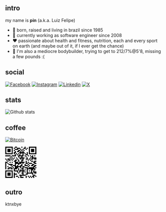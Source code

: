 <h2>intro</h2>

my name is **pin** (a.k.a. Luiz Felipe)

- 📍 born, raised and living in brazil since 1985
- 🏢 currently working as software engineer since 2008
- ❤️ passionate about health and fitness, nutrition, each and every sport on earth (and maybe out of it, if I ever get the chance)
- 💪 I'm also a mediocre bodybuilder, trying to get to 212/7%@5'8, missing a few pounds :(

<h2>social</h2>

[![Facebook](https://img.shields.io/badge/Facebook-1877F2?style=for-the-badge&logo=facebook&logoColor=white)](https://facebook.com/luizfelipefb)
[![Instagram](https://img.shields.io/badge/Instagram-E4405F?style=for-the-badge&logo=instagram&logoColor=white)](https://instagram.com/luizfelipefb)
[![Linkedin](https://img.shields.io/badge/LinkedIn-0077B5?style=for-the-badge&logo=linkedin&logoColor=white)](https://www.linkedin.com/in/luizfelipefb)
[![X](https://img.shields.io/badge/follow-000000?style=for-the-badge&logo=x&logoColor=white)](https://x.com/in/luizfelipefb)

<h2>stats</h2>

![Github stats](https://github-readme-stats.vercel.app/api/?username=luizfelipefb&count_private=true&show_icons=true&theme=onedark)

<h2>coffee</h2>

[![Bitcoin](https://img.shields.io/badge/Bitcoin-f7931a?style=for-the-badge&logo=bitcoin&logoColor=white)](https://www.blockchain.com/btc/address/bc1q3550fjrp07qupde57wxqqvh3npyqhttxn8prm2)

<img src="bc1q3550fjrp07qupde57wxqqvh3npyqhttxn8prm2.png" alt="bc1q3550fjrp07qupde57wxqqvh3npyqhttxn8prm2" width="100"/>

<h2>outro</h2>

ktnxbye
